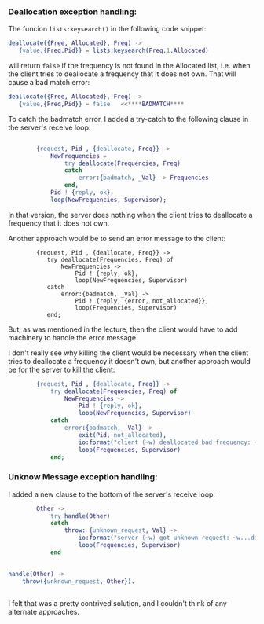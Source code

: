 ### Deallocation exception handling:

The funcion `lists:keysearch()` in the following code snippet:

```erlang
deallocate({Free, Allocated}, Freq) ->
   {value,{Freq,Pid}} = lists:keysearch(Freq,1,Allocated)
```
will return `false` if the frequency is not found in the Allocated list, i.e. when the client tries to deallocate a frequency that it does not own.  That will cause a bad match error:

```erlang
deallocate({Free, Allocated}, Freq) ->
   {value,{Freq,Pid}} = false   <<****BADMATCH****
```

To catch the badmatch error, I added a try-catch to the following clause in the server's receive loop:

```erlang

        {request, Pid , {deallocate, Freq}} ->
            NewFrequencies = 
                try deallocate(Frequencies, Freq)
                catch
                    error:{badmatch, _Val} -> Frequencies
                end,
            Pid ! {reply, ok},
            loop(NewFrequencies, Supervisor);
 ```
 In that version, the server does nothing when the client tries to deallocate a frequency that it does not own.  
 
 Another approach would be to send an error message to the client:
 
 ```
         {request, Pid , {deallocate, Freq}} -> 
            try deallocate(Frequencies, Freq) of
                NewFrequencies -> 
                    Pid ! {reply, ok},
                    loop(NewFrequencies, Supervisor)
            catch
                error:{badmatch, _Val} ->
                    Pid ! {reply, {error, not_allocated}},
                    loop(Frequencies, Supervisor)
            end;
``` 
But, as was mentioned in the lecture, then the client would have to add machinery to handle the error message.

I don't really see why killing the client would be necessary when the client tries to deallocate a frequency it doesn't own, but another approach would be for the server to kill the client:
 

```erlang
        {request, Pid , {deallocate, Freq}} -> 
            try deallocate(Frequencies, Freq) of
                NewFrequencies -> 
                    Pid ! {reply, ok},
                    loop(NewFrequencies, Supervisor)
            catch
                error:{badmatch, _Val} ->
                    exit(Pid, not_allocated),
                    io:format("client (~w) deallocated bad frequency: ~w...killed client~n", [Pid, Freq]),
                    loop(Frequencies, Supervisor)
            end;
 ```

### Unknow Message exception handling:

I added a new clause to the bottom of the server's receive loop:

```erlang
        Other ->
            try handle(Other)
            catch
                throw: {unknown_request, Val} -> 
                    io:format("server (~w) got unknown request: ~w...discarding~n", [self(), Val]),
                    loop(Frequencies, Supervisor)
            end
    

handle(Other) ->
    throw({unknown_request, Other}).
    
```
I felt that was a pretty contrived solution, and I couldn't think of any alternate approaches.

